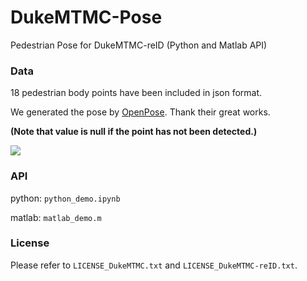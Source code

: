 # DukeMTMC-Pose
Pedestrian Pose for DukeMTMC-reID (Python and Matlab API)

### Data
18 pedestrian body points have been included in json format. 

We generated the pose by [OpenPose](https://github.com/CMU-Perceptual-Computing-Lab/openpose). 
Thank their great works. 

**(Note that value is null if the point has not been detected.)**

![](https://github.com/layumi/DukeMTMC-Pose/blob/master/demo.png) 

### API

python: `python_demo.ipynb`

matlab: `matlab_demo.m`


### License

Please refer to `LICENSE_DukeMTMC.txt` and `LICENSE_DukeMTMC-reID.txt`.
